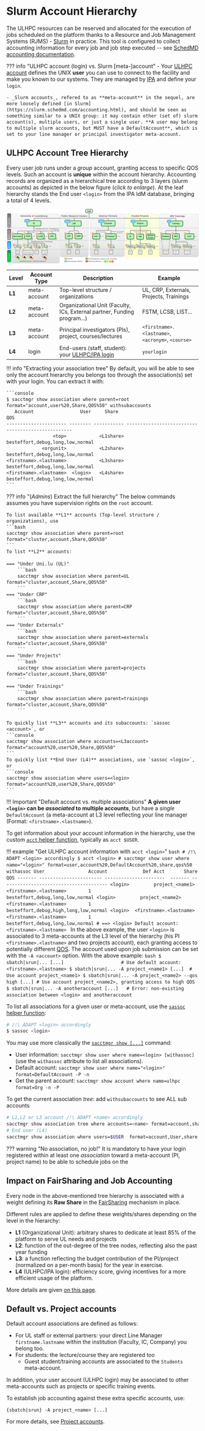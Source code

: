 # Slurm Account Hierarchy

The ULHPC resources can be reserved and allocated for the execution of jobs scheduled on the platform thanks to a Resource and Job Management Systems (RJMS) - [Slurm](https://slurm.schedmd.com/documentation.html) in practice.
This tool is configured to collect accounting information for every job and job step executed -- see [SchedMD accounting documentation](https://slurm.schedmd.com/accounting.html).


??? info "ULHPC account (login) vs. Slurm [meta-]account"
    - Your [ULHPC account](index.md) defines the UNIX **user** you can use to connect to the facility and make you known to our systems. They are managed by [IPA](ipa.md) and define your `login`.

    - _Slurm accounts_, refered to as **meta-account** in the sequel, are more loosely defined [in Slurm](https://slurm.schedmd.com/accounting.html), and should be seen as something similar to a UNIX group: it may contain other (set of) slurm account(s), multiple users, or just a single user. **A user may belong to multiple slurm accounts, but MUST have a DefaultAccount**, which is set to your line manager or principal investigator meta-account.

## ULHPC Account Tree Hierarchy

Every user job runs under a _group_ account, granting access to specific QOS levels.
Such an account is **unique** within the account hierarchy.
Accounting records are organized as a hierarchical tree according to 3 layers (slurm accounts) as depicted in the below figure (_click to enlarge_).
At the leaf hierarchy stands the End user `<login>` from the IPA IdM database, bringing a total of 4 levels.

[![](../images/slurm_account_hierarchy.png)](../images/slurm_account_hierarchy.pdf)

| Level  | Account Type | Description                                                              | Example                                           |
|--------|--------------|--------------------------------------------------------------------------|---------------------------------------------------|
| __L1__ | meta-account | Top-level structure / organizations                                      | UL, CRP, Externals, Projects, Trainings           |
| __L2__ | meta-account | Organizational Unit (Faculty, ICs, External partner, Funding program...) | FSTM, LCSB, LIST...                               |
| __L3__ | meta-account | Principal investigators (PIs), project, courses/lectures                 | `<firstname>.<lastname>`, `<acronym>`, `<course>` |
| __L4__ | login        | End-users (staff, student):  your [ULHPC/IPA login](../accounts/index.md)              | `yourlogin`                                       |


!!! info "Extracting your association tree"
    By default, you will be able to see only the account hierarchy you belongs too through the association(s) set with your login.
    You can extract it with:

    ```console
    $ sacctmgr show association where parent=root format="account,user%20,Share,QOS%50" withsubaccounts
       Account                 User     Share                                                QOS
    ---------------------- -------- ----------- --------------------------------------------------
                     <top>            <L1share>                   besteffort,debug,long,low,normal
                 <orgunit>            <L2share>                   besteffort,debug,long,low,normal
    <firstname>.<lastname>            <L3share>                   besteffort,debug,long,low,normal
    <firstname>.<lastname>  <login>   <L4share>                   besteffort,debug,long,low,normal
    ```

??? info "(_Admins_) Extract the full hierarchy"
    The below commands assumes you have supervision rights on the `root` account.

    To list available **L1** accounts (Top-level structure / organizations), use
    ```bash
    sacctmgr show association where parent=root format="cluster,account,Share,QOS%50"
    ```
    To list **L2** accounts:

    === "Under Uni.lu (UL)"
        ```bash
        sacctmgr show association where parent=UL format="cluster,account,Share,QOS%50"
        ```
    === "Under CRP"
        ```bash
        sacctmgr show association where parent=CRP format="cluster,account,Share,QOS%50"
        ```
    === "Under Externals"
        ```bash
        sacctmgr show association where parent=externals format="cluster,account,Share,QOS%50"
        ```
    === "Under Projects"
        ```bash
        sacctmgr show association where parent=projects format="cluster,account,Share,QOS%50"
        ```
    === "Under Trainings"
        ```bash
        sacctmgr show association where parent=trainings format="cluster,account,Share,QOS%50"
        ```

    To quickly list **L3** accounts and its subaccounts: `sassoc <account>`, or
    ```console
    sacctmgr show association where accounts=<L3account> format="account%20,user%20,Share,QOS%50"
    ```
    To quickly list **End User (L4)** associations, use `sassoc <login>`, or
    ```console
    sacctmgr show association where users=<login> format="account%20,user%20,Share,QOS%50"
    ```

!!! Important "Default account vs. multiple associations"
    **A given user `<login>` can be _associated_ to multiple accounts**, but have a _single_ `DefaultAccount` (a meta-account at L3 level reflecting your line manager (Format: `<firstname>.<lastname>`).

To get information about your account information in the hierarchy, use the custom [`acct` helper function](https://github.com/ULHPC/tools/blob/master/slurm/profile.d/slurm.sh), typically as `acct $USER`.

!!! example "Get ULHPC account information with `acct <login>`"
    ```bash
    # /!\ ADAPT <login> accordingly
    $ acct <login>
    # sacctmgr show user where name="<login>" format=user,account%20,DefaultAccount%20,share,qos%50 withassoc
         User                Account             Def Acct       Share                                     QOS
      ------- ----------------------- ----------------------  ------- ---------------------------------------
      <login>         project_<name1> <firstname>.<lastname>        1        besteffort,debug,long,low,normal
      <login>         project_<name2> <firstname>.<lastname>        1   besteffort,debug,high,long,low,normal
      <login>  <firstname>.<lastname> <firstname>.<lastname>        1        besteffort,debug,long,low,normal
    # ==> <login> Default account: <firstname>.<lastname>
    ```
    In the above example, the user `<login>` is associated to 3 meta-accounts at the L3 level of the hierarchy (his PI `<firstname>.<lastname>` and two projects account), each granting access to potentially different [QOS](../slurm/qos.md).
    The account used upon job submission can be set with the `-A <account>` option. With the above example:
    ```bash
    $ sbatch|srun|... [...]                     # Use default account: <firstname>.<lastname>
    $ sbatch|srun|... -A project_<name1> [...]  # Use account project_<name1>
    $ sbatch|srun|... -A project_<name2> --qos high [...] # Use account project_<name2>, granting access to high QOS
    $ sbatch|srun|... -A anotheraccount [...]   # Error: non-existing association between <login> and anotheraccount
    ```

To list all associations for a given user or meta-account, use the [`sassoc` helper function](https://github.com/ULHPC/tools/blob/master/slurm/profile.d/slurm.sh):
```bash
# /!\ ADAPT <login> accordingly
$ sassoc <login>
```
You may use more classically the [`sacctmgr show [...]`](https://slurm.schedmd.com/sacctmgr.html) command:

* User information: `sacctmgr show user where name=<login> [withassoc]` (use the `withassoc` attribute to list all associations).
* Default account:  `sacctmgr show user where name="<login>" format=DefaultAccount -P -n`
* Get the parent account: `sacctmgr show account where name=ulhpc format=Org -n -P`

To get the current association _tree_: add `withsubaccounts` to see ALL sub accounts

```bash
# L1,L2 or L3 account /!\ ADAPT <name> accordingly
sacctmgr show association tree where accounts=<name> format=account,share
# End user (L4)
sacctmgr show association where users=$USER  format=account,User,share,Partition,QOS
```

??? warning "No association, no job!"
    It is mandatory to have your login registered within at least one _association_ toward a meta-account (PI, project name) to be able to schedule jobs on the


## Impact on FairSharing and Job Accounting

Every node in the above-mentioned tree hierarchy is associated with a weight defining its **Raw Share** in the [FairSharing](../slurm/fairsharing.md) mechanism in place.
<!--share-rule-per-level-start-->
Different rules are applied to define these weights/shares depending on the level in the hierarchy:

* __L1__ (Organizational Unit): arbitrary shares to dedicate at least 85% of the platform to serve UL needs and projects
* __L2__: function of the out-degree of the tree nodes, reflecting also the past year funding
* __L3__: a function reflecting the budget contribution of the PI/project (normalized on a per-month basis) for the year in exercise.
* __L4__ (ULHPC/IPA login): efficiency score, giving incentives for a more efficient usage of the platform.

<!--share-rule-per-level-end-->
More details are given [on this page](../jobs/fairsharing.md).


## Default vs. Project accounts

Default account associations are defined as follows:

* For UL staff or external partners: your direct Line Manager `firstname.lastname` within the institution (Faculty, IC, Company) you belong too.
* For students: the lecture/course they are registered too
    - Guest student/training accounts are associated to the `Students` meta-account.

In addition, your user account (ULHPC login) may be associated to other meta-accounts such as projects or specific training events.

To establish job accounting against these extra specific accounts, use:

```
{sbatch|srun} -A project_<name> [...]
```

For more details, see [Project accounts](../accounts/projects.md).


[^1]: restrictions applies and do not permit to reveal all information for other accounts than yours.

